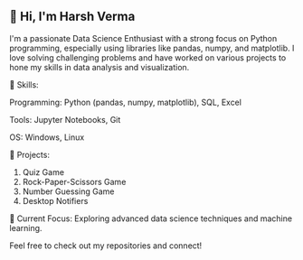 ## 👋 Hi, I'm Harsh Verma

I'm a passionate Data Science Enthusiast with a strong focus on Python programming, especially using libraries like pandas, numpy, and matplotlib. 
I love solving challenging problems and have worked on various projects to hone my skills in data analysis and visualization.

🔧 Skills:

Programming: Python (pandas, numpy, matplotlib), SQL, Excel

Tools: Jupyter Notebooks, Git

OS: Windows, Linux

🚀 Projects:
1. Quiz Game
2. Rock-Paper-Scissors Game
3. Number Guessing Game
4. Desktop Notifiers

🌱 Current Focus:
Exploring advanced data science techniques and machine learning.

Feel free to check out my repositories and connect!
